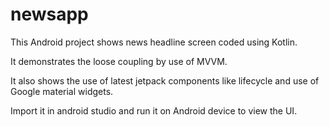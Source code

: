 # newsapp
This Android project shows news headline screen coded using Kotlin.

It demonstrates the loose coupling by use of MVVM.

It also shows the use of latest jetpack components like lifecycle and use of Google material widgets.

Import it in android studio and run it on Android device to view the UI.
